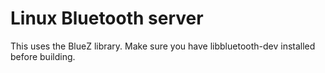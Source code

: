 Linux Bluetooth server
======================

This uses the BlueZ library. Make sure you have libbluetooth-dev installed before building.
